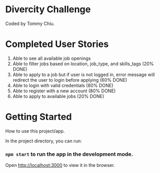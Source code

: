 # Divercity Challenge

Coded by Tommy Chiu.

# Completed User Stories

  1. Able to see all available job openings
  2. Able to filter jobs based on location, job_type, and skills_tags (20% DONE)
  3. Able to apply to a job but if user is not logged in, error message will redirect the user to login before applying (60% DONE)
  4. Able to login with valid credentials (80% DONE)
  5. Able to register with a new account (80% DONE)
  6. Able to apply to available jobs (20% DONE)

# Getting Started

How to use this project/app.

In the project directory, you can run:

### `npm start` to run the app in the development mode.
Open [http://localhost:3000](http://localhost:3000) to view it in the browser.




